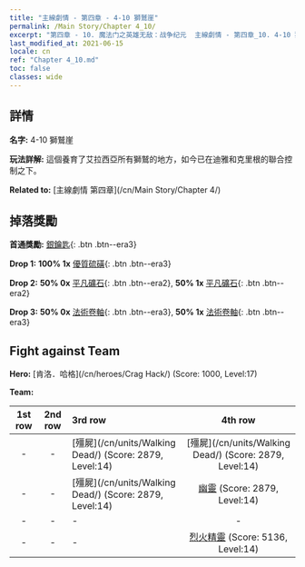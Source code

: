 ```yaml
---
title: "主線劇情 - 第四章 - 4-10 獅鷲崖"
permalink: /Main Story/Chapter 4_10/
excerpt: "第四章 - 10. 魔法门之英雄无敌：战争纪元  主線劇情 - 第四章_10. 4-10 獅鷲崖"
last_modified_at: 2021-06-15
locale: cn
ref: "Chapter 4_10.md"
toc: false
classes: wide
---
```


## 詳情

 **名字:** 4-10 獅鷲崖

 **玩法詳解:** 這個養育了艾拉西亞所有獅鷲的地方，如今已在迪雅和克里根的聯合控制之下。

 **Related to:** [主線劇情 第四章](/cn/Main Story/Chapter 4/)

## 掉落獎勵

 **首通獎勵:** [銀鑰匙](/cn/Items/con_693/){: .btn .btn--era3}

 **Drop 1:** **100% 1x** [優質硫磺](/cn/Items/mat_15/){: .btn .btn--era3}

 **Drop 2:** **50% 0x** [平凡礦石](/cn/Items/mat_6/){: .btn .btn--era2}, **50% 1x** [平凡礦石](/cn/Items/mat_6/){: .btn .btn--era2}

 **Drop 3:** **50% 0x** [法術卷軸](/cn/Items/con_694/){: .btn .btn--era3}, **50% 1x** [法術卷軸](/cn/Items/con_694/){: .btn .btn--era3}


## Fight against Team
 **Hero:** [肯洛．哈格](/cn/heroes/Crag Hack/) (Score: 1000, Level:17)

 **Team:**


  | 1st row | 2nd row | 3rd row | 4th row |
  |:----:|:----:|:----|:----:|
  | - | - | [殭屍](/cn/units/Walking Dead/) (Score: 2879, Level:14)  | [殭屍](/cn/units/Walking Dead/) (Score: 2879, Level:14)  |
  | - | - | [殭屍](/cn/units/Walking Dead/) (Score: 2879, Level:14)  | [幽靈](/cn/units/Wight/) (Score: 2879, Level:14)  |
  | - | - | - | - |
  | - | - | - | [烈火精靈](/cn/units/Efreeti/) (Score: 5136, Level:14)  |


